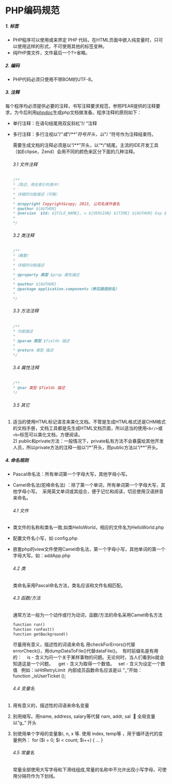 # PHP编码规范
##### 1. 标签
* PHP程序可以使用<?php ?>或<?= ?>来界定 PHP 代码，在HTML页面中嵌入纯变量时，只可以使用<?php ?>这样的形式，不可使用其他的标签变种。
* 纯PHP类文件，文件最后一个?>省略。

##### 2. 编码
* PHP代码必须只使用不带BOM的UTF-8。

##### 3. 注释
每个程序均必须提供必要的注释，书写注释要求规范，参照PEAR提供的注释要求，为今后利用[phpdoc](https://phpdoc.org/docs/latest/index.html)生成php文档做准备。程序注释的原则如下：
* 单行注释：在语句结尾用双反斜杠”// “注释
* 多行注释：多行注视以”/*”或“/**”符号开头，以”*/ “符号作为注释结束符。

    需要生成文档的注释必须是以“/**”开头，以“*/”结尾。主流的IDE开发工具（如Eclipse，Zend）会用不同的颜色来区分下面的几种注释。

    ###### 3.1 文件注释
    ```php
    /**   
    *（简述，用在索引列表中）  
    *   
    * 详细的功能描述（可略）  
    *   
    * @copyright Copyright&copy; 2013, 公司名或作者名  
    * @author ${AUTHOR}     
    * @version  $Id: ${FILE_NAME}, v ${VERSION} ${TIME} ${AUTHOR} Exp $  
    *
    */
    ```
    ###### 3.2 类注释
    ```php
    /**   
    *（概要）  
    *   
    * 详细的功能描述
    *
    * @property 类型 $prop 属性描述
    *
    * @author ${AUTHOR}     
    * @package application.components（参见路径别名）
    *
    */
    ```
    ###### 3.3 方法注释
    ```php
    /**   
    * 功能描述
    *  
    * @param 类型 $fields 描述  
    *    
    * @return 类型 描述
    */
    ```
    ###### 3.4 属性注释
    ```php
    /**   
    * @var 类型 $fields 描述  
    */
    ```
    ###### 3.5 其它
1) 适当的使用HTML标记语言来美化文档。不管是生成HTML格式还是CHM格式的文档手册，文档工具都是先生成HTML文档页面，所以适当的使用```<br/>```或```<b>```标签可以美化文档，方便阅读。
<br/>2) public和private方法：一般情况下，private私有方法不会暴露给其他开发人员，所以private方法的注释一般以“/*”开头，而public方法以“/**”开头。

##### 4. 命名规则
* Pascal命名法：所有单词第一个字母大写，其他字母小写。 
* Camel命名法(驼峰命名法) ：除了第一个单词，所有单词第一个字母大写，其他字母小写。 
采用英文单词或其组合，便于记忆和阅读，切忌使用汉语拼音来命名。 

    ###### 4.1 文件
* 类文件的名称和类名一致,如类HelloWorld，相应的文件名为HelloWorld.php
* 配置文件名小写，如 config.php
* 嵌套php的view文件使用Camel命名法，第一个字母小写，其他单词的第一个字母大写。如：addApp.php

    ###### 4.2 类
    类命名采用Pascal命名方法，类名应该和文件名相匹配。

    ###### 4.3 函数/方法
    通常方法一般为一个动作或行为动词，函数/方法的命名采用Camel命名方法

    ```php
    function run() 
    function runFast() 
    function getBackground()
    ```
    尽量用有意义，描述性的词语来命名
    用checkForErrors()代替errorCheck()，用dumpDataToFile()代替dataFile()。 
    有时前缀名是有用的：   
    is - 含义为问一个关于某样事物的问题。无论何时，当人们看到is就会知道这是一个问题。   
    get - 含义为取得一个数值。  
    set - 含义为设定一个数值  
    例如：isHitRetryLimit 
    内部成员函数命名应该是以 “_”开始：
    function _isUserTicket ();  

    ###### 4.4 变量名
1) 用有意义的，描述性的词语来命名变量  
2) 别用缩写。用name, address, salary等代替 nam, addr, sal   全局变量以”g_” 开头 
3) 别使用单个字母的变量象i, n, x 等. 使用 index, temp等 ，用于循环迭代的变量例外： for ($i = 0; $i < count; $i++) {   ... }

    ###### 4.5 常量名
    常量全部使用大写字母和下滑线组成,常量的名称中不允许出现小写字母，可使用分隔符作为下划线。
